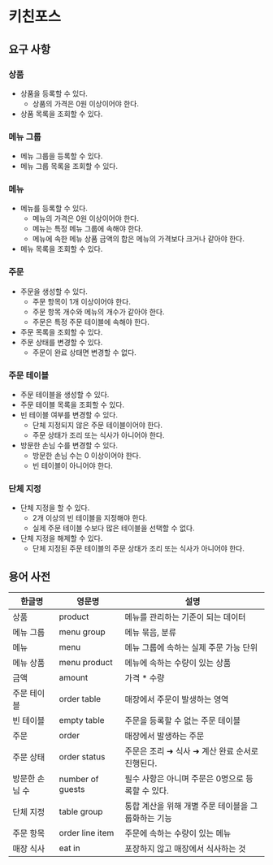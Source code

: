 # 키친포스

## 요구 사항
### 상품
- 상품을 등록할 수 있다.
    - 상품의 가격은 0원 이상이어야 한다.
- 상품 목록을 조회할 수 있다.

### 메뉴 그룹
- 메뉴 그룹을 등록할 수 있다.
- 메뉴 그룹 목록을 조회할 수 있다.

### 메뉴
- 메뉴를 등록할 수 있다.
    - 메뉴의 가격은 0원 이상이어야 한다.
    - 메뉴는 특정 메뉴 그룹에 속해야 한다.
    - 메뉴에 속한 메뉴 상품 금액의 합은 메뉴의 가격보다 크거나 같아야 한다.
- 메뉴 목록을 조회할 수 있다.
    
### 주문
- 주문을 생성할 수 있다.
    - 주문 항목이 1개 이상이어야 한다.
    - 주문 항목 개수와 메뉴의 개수가 같아야 한다.
    - 주문은 특정 주문 테이블에 속해야 한다.
- 주문 목록을 조회할 수 있다.
- 주문 상태를 변경할 수 있다.
    - 주문이 완료 상태면 변경할 수 없다.
    
### 주문 테이블
- 주문 테이블을 생성할 수 있다.
- 주문 테이블 목록을 조회할 수 있다.
- 빈 테이블 여부를 변경할 수 있다.
    - 단체 지정되지 않은 주문 테이블이어야 한다.
    - 주문 상태가 조리 또는 식사가 아니어야 한다.
- 방문한 손님 수를 변경할 수 있다.
    - 방문한 손님 수는 0 이상이어야 한다.
    - 빈 테이블이 아니어야 한다.

### 단체 지정
- 단체 지정을 할 수 있다.
    - 2개 이상의 빈 테이블을 지정해야 한다.
    - 실제 주문 테이블 수보다 많은 테이블을 선택할 수 없다.
- 단체 지정을 해제할 수 있다.
    - 단체 지정된 주문 테이블의 주문 상태가 조리 또는 식사가 아니어야 한다.

## 용어 사전

| 한글명 | 영문명 | 설명 |
| --- | --- | --- |
| 상품 | product | 메뉴를 관리하는 기준이 되는 데이터 |
| 메뉴 그룹 | menu group | 메뉴 묶음, 분류 |
| 메뉴 | menu | 메뉴 그룹에 속하는 실제 주문 가능 단위 |
| 메뉴 상품 | menu product | 메뉴에 속하는 수량이 있는 상품 |
| 금액 | amount | 가격 * 수량 |
| 주문 테이블 | order table | 매장에서 주문이 발생하는 영역 |
| 빈 테이블 | empty table | 주문을 등록할 수 없는 주문 테이블 |
| 주문 | order | 매장에서 발생하는 주문 |
| 주문 상태 | order status | 주문은 조리 ➜ 식사 ➜ 계산 완료 순서로 진행된다. |
| 방문한 손님 수 | number of guests | 필수 사항은 아니며 주문은 0명으로 등록할 수 있다. |
| 단체 지정 | table group | 통합 계산을 위해 개별 주문 테이블을 그룹화하는 기능 |
| 주문 항목 | order line item | 주문에 속하는 수량이 있는 메뉴 |
| 매장 식사 | eat in | 포장하지 않고 매장에서 식사하는 것 |
